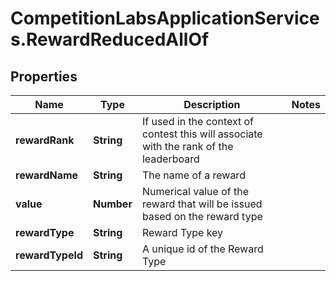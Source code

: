 # CompetitionLabsApplicationServices.RewardReducedAllOf

## Properties

Name | Type | Description | Notes
------------ | ------------- | ------------- | -------------
**rewardRank** | **String** | If used in the context of contest this will associate with the rank of the leaderboard | 
**rewardName** | **String** | The name of a reward | 
**value** | **Number** | Numerical value of the reward that will be issued based on the reward type | 
**rewardType** | **String** | Reward Type key | 
**rewardTypeId** | **String** | A unique id of the Reward Type | 


